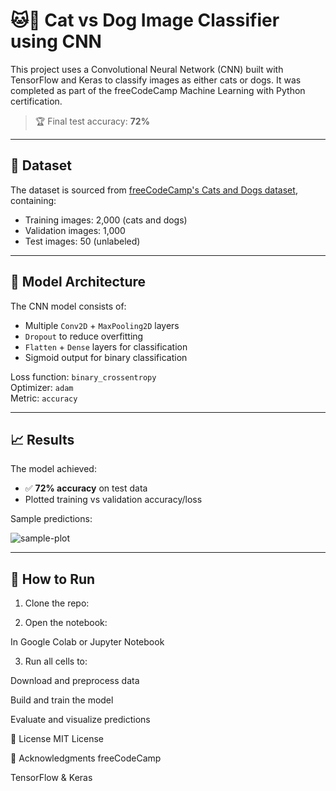 # 🐱🐶 Cat vs Dog Image Classifier using CNN

This project uses a Convolutional Neural Network (CNN) built with TensorFlow and Keras to classify images as either cats or dogs. It was completed as part of the freeCodeCamp Machine Learning with Python certification.

> 🏆 Final test accuracy: **72%**

---

## 📂 Dataset

The dataset is sourced from [freeCodeCamp's Cats and Dogs dataset](https://cdn.freecodecamp.org/project-data/cats-and-dogs/cats_and_dogs.zip), containing:

- Training images: 2,000 (cats and dogs)
- Validation images: 1,000
- Test images: 50 (unlabeled)

---

## 🧪 Model Architecture

The CNN model consists of:

- Multiple `Conv2D` + `MaxPooling2D` layers
- `Dropout` to reduce overfitting
- `Flatten` + `Dense` layers for classification
- Sigmoid output for binary classification

Loss function: `binary_crossentropy`  
Optimizer: `adam`  
Metric: `accuracy`

---

## 📈 Results

The model achieved:

- ✅ **72% accuracy** on test data
- Plotted training vs validation accuracy/loss

Sample predictions:

![sample-plot](images/sample_predictions.png) <!-- Optional: replace with your own image -->

---

## 🚀 How to Run

1. Clone the repo:

2. Open the notebook:

In Google Colab or Jupyter Notebook

3. Run all cells to:

Download and preprocess data

Build and train the model

Evaluate and visualize predictions

📜 License
MIT License

🙌 Acknowledgments
freeCodeCamp

TensorFlow & Keras
